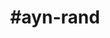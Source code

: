 ---
title: "#ayn-rand"
hashtag: "ayn-rand"
tags:
  - Russian
  - American
  - Philosopher
  - Human Being
---